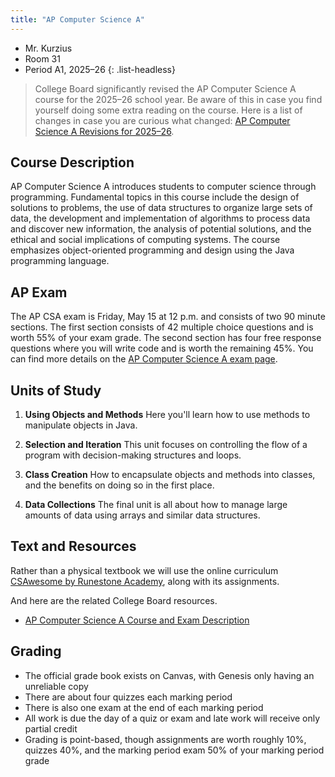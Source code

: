 ```yaml
---
title: "AP Computer Science A"
---
```


- Mr. Kurzius
- Room 31
- Period A1, 2025–26
{: .list-headless}

> College Board significantly revised the AP Computer Science A course for the 2025–26 school year. Be aware of this in case you find yourself doing some extra reading on the course. Here is a list of changes in case you are curious what changed: [AP Computer Science A Revisions for 2025–26](https://apcentral.collegeboard.org/courses/ap-computer-science-a/future-revisions).

## Course Description

AP Computer Science A introduces students to computer science through programming. Fundamental topics in this course include the design of solutions to problems, the use of data structures to organize large sets of data, the development and implementation of algorithms to process data and discover new information, the analysis of potential solutions, and the ethical and social implications of computing systems. The course emphasizes object-oriented programming and design using the Java programming language.

## AP Exam

The AP CSA exam is Friday, May 15 at 12 p.m. and consists of two 90 minute sections. The first section consists of 42 multiple choice questions and is worth 55% of your exam grade. The second section has four free response questions where you will write code and is worth the remaining 45%. You can find more details on the [AP Computer Science A exam page](https://apstudents.collegeboard.org/courses/ap-computer-science-a/assessment).

## Units of Study

1. **Using Objects and Methods** Here you'll learn how to use methods to manipulate objects in Java.

2. **Selection and Iteration** This unit focuses on controlling the flow of a program with decision-making structures and loops.

3. **Class Creation** How to encapsulate objects and methods into classes, and the benefits on doing so in the first place.

4. **Data Collections** The final unit is all about how to manage large amounts of data using arrays and similar data structures.

## Text and Resources

Rather than a physical textbook we will use the online curriculum [CSAwesome by Runestone Academy](https://runestone.academy/ns/books/published/csawesome2/csawesome2.html), along with its assignments.

And here are the related College Board resources.

- [AP Computer Science A Course and Exam Description](https://apcentral.collegeboard.org/media/pdf/ap-computer-science-a-course-and-exam-description-effective-fall-2025.pdf)

## Grading

- The official grade book exists on Canvas, with Genesis only having an unreliable copy
- There are about four quizzes each marking period
- There is also one exam at the end of each marking period
- All work is due the day of a quiz or exam and late work will receive only partial credit
- Grading is point-based, though assignments are worth roughly 10%, quizzes 40%, and the marking period exam 50% of your marking period grade

